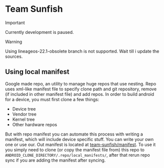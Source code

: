 # Team Sunfish

> [!IMPORTANT]
> Currently development is paused.

> [!WARNING]
> Using lineageos-22.1-obsolete branch is not supported.
> Wait till i update the sources.

## Using local manifest 
Google made repo, an utility to manage huge repos that use nesting. 
Repo uses xml-like manifest file to specify clone path and git repository, 
remove (if included in other manifest file) and add repos.
In order to build android for a device, you must first clone a few things:

- Device tree
- Vendor tree
- Kernel tree
- Other hardware repos

But with repo manifest you can automate this process with writing a manifest,
which will include device specific stuff. You can write your own one or use our.
Out manifest is located at [team-sunfish/manifest](https://github.com/team-sunfish/manifest).
To use it you simply need to clone (or copy the manifest file from) this repo to 
```ANDROID_CLONE_DIRECTORY/.repo/local_manifests/```, after that rerun repo sync if
you are adding the manifest after syncing.
